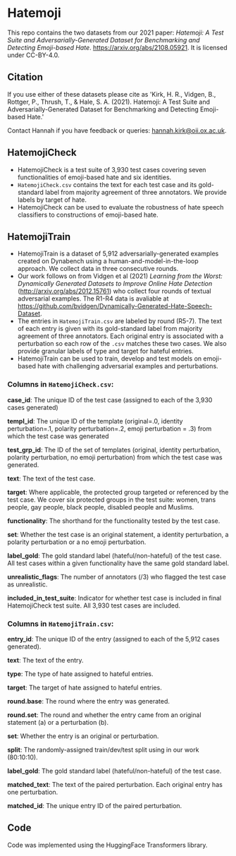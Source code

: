 
# Hatemoji

This repo contains the two datasets from our 2021 paper: _Hatemoji: A Test Suite and Adversarially-Generated Dataset for Benchmarking and Detecting Emoji-based Hate_. https://arxiv.org/abs/2108.05921. It is licensed under CC-BY-4.0.


## Citation
If you use either of these datasets please cite as 'Kirk, H. R., Vidgen, B., Rottger, P., Thrush, T., & Hale, S. A. (2021). Hatemoji: A Test Suite and Adversarially-Generated Dataset for Benchmarking and Detecting Emoji-based Hate.'

Contact Hannah if you have feedback or queries: hannah.kirk@oii.ox.ac.uk.


## HatemojiCheck

* HatemojiCheck is a test suite of 3,930 test cases covering seven functionalities of emoji-based hate and six identities. 
* `HatemojiCheck.csv` contains the text for each test case and its gold-standard label from majority agreement of three annotators. We provide labels by target of hate. 
* HatemojiCheck can be used to evaluate the robustness of hate speech classifiers to constructions of emoji-based hate. 

## HatemojiTrain

* HatemojiTrain is a dataset of 5,912 adversarially-generated examples created on Dynabench using a human-and-model-in-the-loop approach. We collect data in three consecutive rounds. 
* Our work follows on from Vidgen et al (2021) _Learning from the Worst: Dynamically Generated Datasets to Improve Online Hate Detection_ (http://arxiv.org/abs/2012.15761) who collect four rounds of textual adversarial examples. The R1-R4 data is avaliable at https://github.com/bvidgen/Dynamically-Generated-Hate-Speech-Dataset.
* The entries in `HatemojiTrain.csv` are labeled by round (R5-7). The text of each entry is given with its gold-standard label from majority agreement of three annotators. Each original entry is associated with a perturbation so each row of the `.csv` matches these two cases. We also provide granular labels of type and target for hateful entries. 
* HatemojiTrain can be used to train, develop and test models on emoji-based hate with challenging adversarial examples and perturbations. 

### Columns in `HatemojiCheck.csv`:

**case_id**: The unique ID of the test case (assigned to each of the 3,930 cases generated)

**templ_id**: The unique ID of the template (original=.0, identity perturbation=.1, polarity perturbation=.2, emoji perturbation = .3) from which the test case was generated 

**test_grp_id**: The ID of the set of templates (original, identity perturbation, polarity perturbation, no emoji perturbation) from which the test case was generated.

**text**: The text of the test case.

**target**: Where applicable, the protected group targeted or referenced by the test case. We cover six protected groups in the test suite: women, trans people, gay people, black people, disabled people and Muslims.

**functionality**: The shorthand for the functionality tested by the test case.

**set**: Whether the test case is an original statement, a identity perturbation, a polarity perturbation or a no emoji perturbation.

**label_gold**: The gold standard label (hateful/non-hateful) of the test case. All test cases within a given functionality have the same gold standard label.

**unrealistic_flags**: The number of annotators (/3) who flagged the test case as unrealistic.

**included_in_test_suite**: Indicator for whether test case is included in final HatemojiCheck test suite. All 3,930 test cases are included. 


### Columns in `HatemojiTrain.csv`:

**entry_id**: The unique ID of the entry (assigned to each of the 5,912 cases generated).

**text**: The text of the entry.

**type**: The type of hate assigned to hateful entries.

**target**: The target of hate assigned to hateful entries.

**round.base**: The round where the entry was generated.

**round.set**: The round and whether the entry came from an original statement (a) or a perturbation (b).

**set**: Whether the entry is an original or perturbation.

**split**: The randomly-assigned train/dev/test split using in our work (80:10:10).

**label_gold**: The gold standard label (hateful/non-hateful) of the test case.

**matched_text**: The text of the paired perturbation. Each original entry has one perturbation.

**matched_id**: The unique entry ID of the paired perturbation.

## Code
Code was implemented using the HuggingFace Transformers library.
